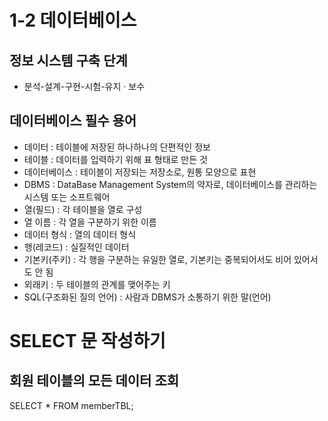 # 1-2 데이터베이스

## 정보 시스템 구축 단계
* 분석-설계-구현-시험-유지 · 보수

## 데이터베이스 필수 용어
* 데이터 : 테이블에 저장된 하나하나의 단편적인 정보
* 테이블 : 데이터를 입력하기 위해 표 형태로 만든 것
* 데이터베이스 : 테이블이 저장되는 저장소로, 원통 모양으로 표현
* DBMS : DataBase Management System의 약자로, 데이터베이스를 관리하는 시스템 또는 소프트웨어
* 열(필드) : 각 테이블을 열로 구성
* 열 이름 : 각 열을 구분하기 위한 이름
* 데이터 형식 : 열의 데이터 형식
* 행(레코드) : 실질적인 데이터
* 기본키(주키) : 각 행을 구분하는 유일한 열로, 기본키는 중복되어서도 비어 있어서도 안 됨
* 외래키 : 두 테이블의 관계를 맺어주는 키
* SQL(구조화된 질의 언어) : 사람과 DBMS가 소통하기 위한 말(언어)

# SELECT 문 작성하기
## 회원 테이블의 모든 데이터 조회
SELECT * FROM memberTBL;
